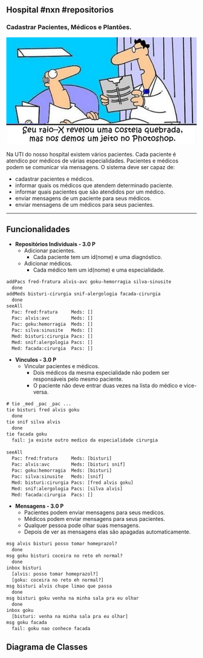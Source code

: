 ## Hospital #nxn #repositorios
### Cadastrar Pacientes, Médicos e Plantões.
![](figura.jpg)


Na UTI do nosso hospital existem vários pacientes. Cada paciente é atendico por médicos de várias especialidades. Pacientes e médicos podem se comunicar via mensagens. O sistema deve ser capaz de: 

- cadastrar pacientes e médicos.
- informar quais os médicos que atendem determinado paciente.
- informar quais pacientes que são atendidos por um médico.
- enviar mensagens de um paciente para seus médicos.
- enviar mensagens de um médicos para seus pacientes.

---
## Funcionalidades

- **Repositórios Individuais - 3.0 P**
    - Adicionar pacientes.
        - Cada paciente tem um id(nome) e uma diagnóstico.
    - Adicionar médicos.
        - Cada médico tem um id(nome) e uma especialidade.


```
addPacs fred-fratura alvis-avc goku-hemorragia silva-sinusite
  done
addMeds bisturi-cirurgia snif-alergologia facada-cirurgia
  done
seeAll
  Pac: fred:fratura     Meds: []
  Pac: alvis:avc        Meds: []
  Pac: goku:hemorragia  Meds: []
  Pac: silva:sinusite   Meds: []
  Med: bisturi:cirurgia Pacs: []
  Med: snif:alergologia Pacs: []
  Med: facada:cirurgia  Pacs: []
```

- **Vinculos - 3.0 P**
    - Vincular pacientes e médicos.
        - Dois médicos da mesma especialidade não podem ser responsáveis pelo mesmo paciente.
        - O paciente não deve entrar duas vezes na lista do médico e vice-versa.

```
# tie _med _pac _pac ...
tie bisturi fred alvis goku
  done
tie snif silva alvis
  done
tie facada goku
  fail: ja existe outro medico da especialidade cirurgia

seeAll
  Pac: fred:fratura     Meds: [bisturi]
  Pac: alvis:avc        Meds: [bisturi snif]
  Pac: goku:hemorragia  Meds: [bisturi]
  Pac: silva:sinusite   Meds: [snif]
  Med: bisturi:cirurgia Pacs: [fred alvis goku]
  Med: snif:alergologia Pacs: [silva alvis]
  Med: facada:cirurgia  Pacs: []
```

- **Mensagens - 3.0 P**
    - Pacientes podem enviar mensagens para seus medicos.
    - Médicos podem enviar mensagens para seus pacientes.
    - Qualquer pessoa pode olhar suas mensagens.
    - Depois de ver as mensagens elas são apagadas automaticamente.

```
msg alvis bisturi posso tomar homeprazol?
  done
msg goku bisturi coceira no reto eh normal?
  done
inbox bisturi
  [alvis: posso tomar homeprazol?]
  [goku: coceira no reto eh normal?]
msg bisturi alvis chupe limao que passa
  done
msg bisturi goku venha na minha sala pra eu olhar
  done
inbox goku
  [bisturi: venha na minha sala pra eu olhar]
msg goku facada
  fail: goku nao conhece facada
```

## Diagrama de Classes

